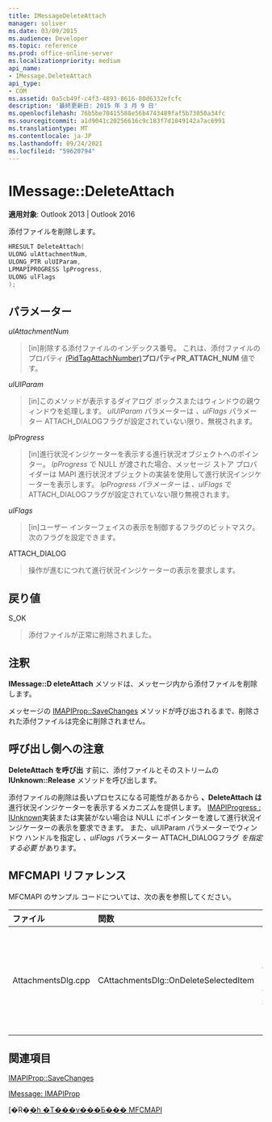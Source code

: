 ```yaml
---
title: IMessageDeleteAttach
manager: soliver
ms.date: 03/09/2015
ms.audience: Developer
ms.topic: reference
ms.prod: office-online-server
ms.localizationpriority: medium
api_name:
- IMessage.DeleteAttach
api_type:
- COM
ms.assetid: 0a5cb49f-c4f3-4893-8616-80d6332efcfc
description: '最終更新日: 2015 年 3 月 9 日'
ms.openlocfilehash: 76b5be70415588e56b4743489faf5b73050a34fc
ms.sourcegitcommit: a1d9041c20256616c9c183f7d1049142a7ac6991
ms.translationtype: MT
ms.contentlocale: ja-JP
ms.lasthandoff: 09/24/2021
ms.locfileid: "59620794"
---
```

# <a name="imessagedeleteattach"></a>IMessage::DeleteAttach

  
  
**適用対象**: Outlook 2013 | Outlook 2016 
  
添付ファイルを削除します。
  
```cpp
HRESULT DeleteAttach(
ULONG ulAttachmentNum,
ULONG_PTR ulUIParam,
LPMAPIPROGRESS lpProgress,
ULONG ulFlags
);
```

## <a name="parameters"></a>パラメーター

 _ulAttachmentNum_
  
> [in]削除する添付ファイルのインデックス番号。 これは、添付ファイルのプロパティ [(PidTagAttachNumber)](pidtagattachnumber-canonical-property.md)**プロパティPR_ATTACH_NUM** 値です。
    
 _ulUIParam_
  
> [in]このメソッドが表示するダイアログ ボックスまたはウィンドウの親ウィンドウを処理します。 _ulUIParam_ パラメーターは _、ulFlags_ パラメーター ATTACH_DIALOGフラグが設定されていない限り、無視されます。 
    
 _lpProgress_
  
> [in]進行状況インジケーターを表示する進行状況オブジェクトへのポインター。 _lpProgress_ で NULL が渡された場合、メッセージ ストア プロバイダーは MAPI 進行状況オブジェクトの実装を使用して進行状況インジケーターを表示します。 _lpProgress パラメーター_ は _、ulFlags_ で ATTACH_DIALOGフラグが設定されていない限り無視されます。
    
 _ulFlags_
  
> [in]ユーザー インターフェイスの表示を制御するフラグのビットマスク。 次のフラグを設定できます。
    
ATTACH_DIALOG 
  
> 操作が進むにつれて進行状況インジケーターの表示を要求します。
    
## <a name="return-value"></a>戻り値

S_OK 
  
> 添付ファイルが正常に削除されました。
    
## <a name="remarks"></a>注釈

**IMessage::D eleteAttach** メソッドは、メッセージ内から添付ファイルを削除します。 
  
メッセージの [IMAPIProp::SaveChanges](imapiprop-savechanges.md) メソッドが呼び出されるまで、削除された添付ファイルは完全に削除されません。 
  
## <a name="notes-to-callers"></a>呼び出し側への注意

**DeleteAttach を呼び出** す前に、添付ファイルとそのストリームの **IUnknown::Release** メソッドを呼び出します。 
  
添付ファイルの削除は長いプロセスになる可能性があるから **、DeleteAttach は** 進行状況インジケーターを表示するメカニズムを提供します。 [IMAPIProgress : IUnknown](imapiprogressiunknown.md)実装または実装がない場合は NULL にポインターを渡して進行状況インジケーターの表示を要求できます。 また、ulUIParam パラメーターでウィンドウ ハンドルを指定し  _、ulFlags_ パラメーター ATTACH_DIALOGフラグ  _を指定する必要_ があります。 
  
## <a name="mfcmapi-reference"></a>MFCMAPI リファレンス

MFCMAPI のサンプル コードについては、次の表を参照してください。
  
|**ファイル**|**関数**|**コメント**|
|:-----|:-----|:-----|
|AttachmentsDlg.cpp  <br/> |CAttachmentsDlg::OnDeleteSelectedItem  <br/> |MFCMAPI は **、IMessage::D eleteAttach** メソッドを使用して、選択した添付ファイルを削除します。  <br/> |
   
## <a name="see-also"></a>関連項目



[IMAPIProp::SaveChanges](imapiprop-savechanges.md)
  
[IMessage: IMAPIProp](imessageimapiprop.md)


[�R�[�h �T���v���Ƃ��� MFCMAPI](mfcmapi-as-a-code-sample.md)

